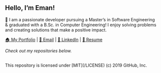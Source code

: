 ## Hello, I’m Eman!

🚀 I am a passionate developer pursuing a Master’s in Software Engineering & graduated with a B.Sc. in Computer Engineering! I enjoy solving problems and creating solutions that make a positive impact.

[🏠 My Portfolio](https://emansarahafi.github.io/emansarahafi/) | [📧 Email](mailto:emansarahafi@gmail.com) | [🔗 LinkedIn](https://www.linkedin.com/in/emansarahafi/) | [📄 Resume](link-to-your-resume.pdf)

*Check out my repositories below.*

<br/>
This repository is licensed under [MIT](/LICENSE) (c) 2019 GitHub, Inc.
